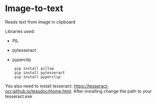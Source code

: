 # Image-to-text
Reads text from image in clipboard

Libraries used:
-  PIL
-  pytesseract
-  pyperclip
  
        pip install pillow
        pip install pytesseract
        pip install pyperclip
        
You also need to install tesseract: https://tesseract-ocr.github.io/tessdoc/Home.html.
After installing change the path to your tesseract.exe
